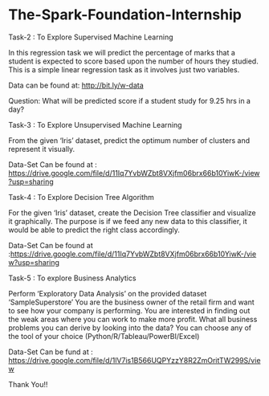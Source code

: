 # The-Spark-Foundation-Internship

Task-2 : To Explore Supervised Machine Learning 

In this regression task we will predict the percentage of
marks that a student is expected to score based upon the
number of hours they studied. This is a simple linear
regression task as it involves just two variables. 

Data can be found at: http://bit.ly/w-data

Question: What will be predicted score if a student study for 9.25 hrs in a day?

Task-3 : To Explore Unsupervised Machine Learning

From the given ‘Iris’ dataset, predict the optimum number of
clusters and represent it visually.

Data-Set Can be found at : https://drive.google.com/file/d/11Iq7YvbWZbt8VXjfm06brx66b10YiwK-/view?usp=sharing

Task-4 : To Explore Decision Tree Algorithm

For the given ‘Iris’ dataset, create the Decision Tree classifier and
visualize it graphically. The purpose is if we feed any new data to this
classifier, it would be able to predict the right class accordingly.

Data-Set Can be found at :https://drive.google.com/file/d/11Iq7YvbWZbt8VXjfm06brx66b10YiwK-/view?usp=sharing

Task-5 : To explore Business Analytics

Perform ‘Exploratory Data Analysis’ on the provided dataset
‘SampleSuperstore’
You are the business owner of the retail firm and want to see
how your company is performing. You are interested in finding
out the weak areas where you can work to make more profit.
What all business problems you can derive by looking into the
data? You can choose any of the tool of your choice
(Python/R/Tableau/PowerBI/Excel)

Data-Set Can be fund at : https://drive.google.com/file/d/1lV7is1B566UQPYzzY8R2ZmOritTW299S/view

Thank You!!
